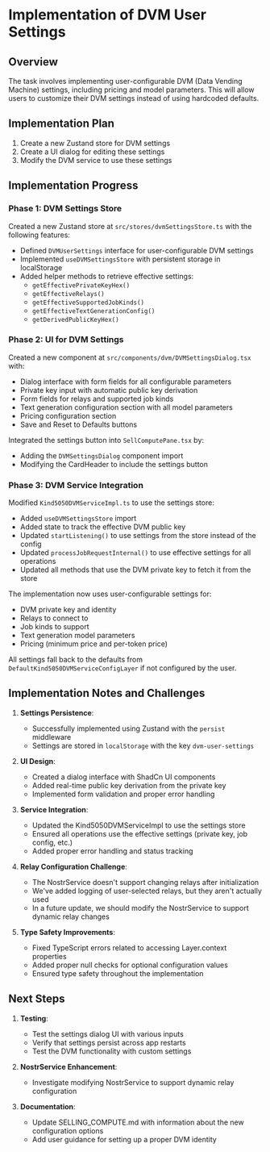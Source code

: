 # Implementation of DVM User Settings

## Overview
The task involves implementing user-configurable DVM (Data Vending Machine) settings, including pricing and model parameters. This will allow users to customize their DVM settings instead of using hardcoded defaults.

## Implementation Plan
1. Create a new Zustand store for DVM settings
2. Create a UI dialog for editing these settings
3. Modify the DVM service to use these settings

## Implementation Progress

### Phase 1: DVM Settings Store
Created a new Zustand store at `src/stores/dvmSettingsStore.ts` with the following features:
- Defined `DVMUserSettings` interface for user-configurable DVM settings
- Implemented `useDVMSettingsStore` with persistent storage in localStorage
- Added helper methods to retrieve effective settings:
  - `getEffectivePrivateKeyHex()`
  - `getEffectiveRelays()`
  - `getEffectiveSupportedJobKinds()`
  - `getEffectiveTextGenerationConfig()`
  - `getDerivedPublicKeyHex()`

### Phase 2: UI for DVM Settings
Created a new component at `src/components/dvm/DVMSettingsDialog.tsx` with:
- Dialog interface with form fields for all configurable parameters
- Private key input with automatic public key derivation
- Form fields for relays and supported job kinds
- Text generation configuration section with all model parameters
- Pricing configuration section
- Save and Reset to Defaults buttons

Integrated the settings button into `SellComputePane.tsx` by:
- Adding the `DVMSettingsDialog` component import
- Modifying the CardHeader to include the settings button

### Phase 3: DVM Service Integration
Modified `Kind5050DVMServiceImpl.ts` to use the settings store:
- Added `useDVMSettingsStore` import
- Added state to track the effective DVM public key
- Updated `startListening()` to use settings from the store instead of the config
- Updated `processJobRequestInternal()` to use effective settings for all operations
- Updated all methods that use the DVM private key to fetch it from the store

The implementation now uses user-configurable settings for:
- DVM private key and identity
- Relays to connect to
- Job kinds to support
- Text generation model parameters
- Pricing (minimum price and per-token price)

All settings fall back to the defaults from `DefaultKind5050DVMServiceConfigLayer` if not configured by the user.

## Implementation Notes and Challenges

1. **Settings Persistence**:
   - Successfully implemented using Zustand with the `persist` middleware
   - Settings are stored in `localStorage` with the key `dvm-user-settings`

2. **UI Design**:
   - Created a dialog interface with ShadCn UI components
   - Added real-time public key derivation from the private key
   - Implemented form validation and proper error handling

3. **Service Integration**:
   - Updated the Kind5050DVMServiceImpl to use the settings store
   - Ensured all operations use the effective settings (private key, job config, etc.)
   - Added proper error handling and status tracking

4. **Relay Configuration Challenge**:
   - The NostrService doesn't support changing relays after initialization
   - We've added logging of user-selected relays, but they aren't actually used
   - In a future update, we should modify the NostrService to support dynamic relay changes

5. **Type Safety Improvements**:
   - Fixed TypeScript errors related to accessing Layer.context properties
   - Added proper null checks for optional configuration values
   - Ensured type safety throughout the implementation

## Next Steps

1. **Testing**:
   - Test the settings dialog UI with various inputs
   - Verify that settings persist across app restarts
   - Test the DVM functionality with custom settings

2. **NostrService Enhancement**:
   - Investigate modifying NostrService to support dynamic relay configuration

3. **Documentation**:
   - Update SELLING_COMPUTE.md with information about the new configuration options
   - Add user guidance for setting up a proper DVM identity